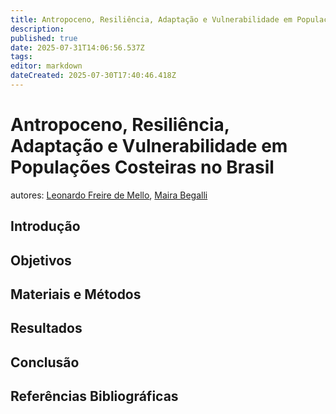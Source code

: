 ```yaml
---
title: Antropoceno, Resiliência, Adaptação e Vulnerabilidade em Populações Costeiras no Brasil
description: 
published: true
date: 2025-07-31T14:06:56.537Z
tags: 
editor: markdown
dateCreated: 2025-07-30T17:40:46.418Z
---
```


# Antropoceno, Resiliência, Adaptação e Vulnerabilidade em Populações Costeiras no Brasil
autores: [Leonardo Freire de Mello](https://lattes.cnpq.br/2650858119455746), [Maira Begalli](https://lattes.cnpq.br/4559907236737788)


## Introdução




## Objetivos




## Materiais e Métodos

## Resultados

## Conclusão

## Referências Bibliográficas